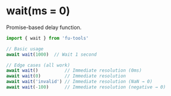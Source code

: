 # wait(ms = 0)

Promise-based delay function.

```javascript
import { wait } from 'fu-tools'

// Basic usage
await wait(1000)  // Wait 1 second

// Edge cases (all work)
await wait()          // Immediate resolution (0ms)
await wait(0)         // Immediate resolution
await wait('invalid') // Immediate resolution (NaN → 0)
await wait(-100)      // Immediate resolution (negative → 0)
```
